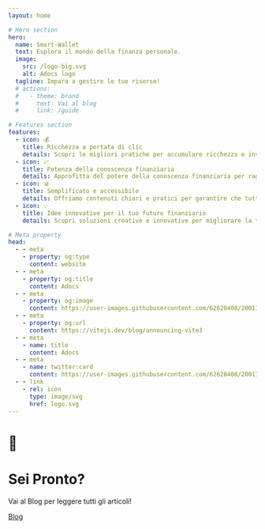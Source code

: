 ```yaml
---
layout: home

# Hero section
hero:
  name: Smart-Wallet
  text: Esplora il mondo della finanza personale.
  image:
    src: /logo-big.svg
    alt: Adocs logo
  tagline: Impara a gestire le tue risorse!
  # actions:
  #   - theme: brand
  #     text: Vai al blog
  #     link: /guide

# Features section
features:
  - icon: 💰
    title: Ricchezza a portata di clic
    details: Scopri le migliori pratiche per accumulare ricchezza e investire saggiamente.
  - icon: 📈
    title: Potenza della conoscenza finanziaria
    details: Approfitta del potere della conoscenza finanziaria per raggiungere i tuoi obiettivi di prosperità.
  - icon: 📊
    title: Semplificato e accessibile
    details: Offriamo contenuti chiari e pratici per garantire che tutti possano comprendere e beneficiare della gestione finanziaria.
  - icon: 💡
    title: Idee innovative per il tuo futuro finanziario
    details: Scopri soluzioni creative e innovative per migliorare la tua situazione finanziaria senza stress.

# Meta property
head:
  - - meta
    - property: og:type
      content: website
  - - meta
    - property: og:title
      content: Adocs
  - - meta
    - property: og:image
      content: https://user-images.githubusercontent.com/62628408/200117602-4b274d14-b1b2-4f61-8dcd-9f9482c677a0.png
  - - meta
    - property: og:url
      content: https://vitejs.dev/blog/announcing-vite3
  - - meta
    - name: title
      content: Adocs
  - - meta
    - name: twitter:card
      content: https://user-images.githubusercontent.com/62628408/200117602-4b274d14-b1b2-4f61-8dcd-9f9482c677a0.png
  - - link
    - rel: icon
      type: image/svg
      href: logo.svg
---
```


<!-- Custom home layout -->
<div class="custom-layout">
  <h1>🚀</h1>
  <h1>Sei Pronto?</h1>
  <p>Vai al Blog per leggere tutti gli articoli!</p>
  <a href="/blog" class="btn">Blog</a>
</div>
